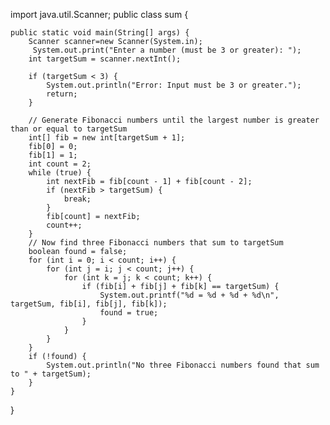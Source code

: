import java.util.Scanner;
public class sum {

    public static void main(String[] args) {
        Scanner scanner=new Scanner(System.in);
         System.out.print("Enter a number (must be 3 or greater): ");
        int targetSum = scanner.nextInt();
        
        if (targetSum < 3) {
            System.out.println("Error: Input must be 3 or greater.");
            return;
        }
        
        // Generate Fibonacci numbers until the largest number is greater than or equal to targetSum
        int[] fib = new int[targetSum + 1];
        fib[0] = 0;
        fib[1] = 1;      
        int count = 2;
        while (true) {
            int nextFib = fib[count - 1] + fib[count - 2];
            if (nextFib > targetSum) {
                break;
            }
            fib[count] = nextFib;
            count++;
        }
        // Now find three Fibonacci numbers that sum to targetSum
        boolean found = false;
        for (int i = 0; i < count; i++) {
            for (int j = i; j < count; j++) {
                for (int k = j; k < count; k++) {
                    if (fib[i] + fib[j] + fib[k] == targetSum) {
                        System.out.printf("%d = %d + %d + %d\n", targetSum, fib[i], fib[j], fib[k]);
                        found = true;
                    }
                }
            }
        }
        if (!found) {
            System.out.println("No three Fibonacci numbers found that sum to " + targetSum);
        }
    }
}


